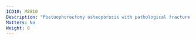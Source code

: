 ```yaml
---
ICD10: M8010
Description: "Postoophorectomy osteoporosis with pathological fracture: Multiple sites"
Matters: No
Weight: 0
---
```


